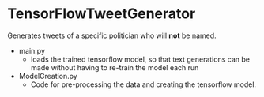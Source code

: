 # TensorFlowTweetGenerator
Generates tweets of a specific politician who will **not** be named.

- main.py 
   - loads the trained tensorflow model, so that text generations can be made without having to re-train the model each run
- ModelCreation.py
   - Code for pre-processing the data and creating the tensorflow model. 
